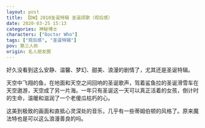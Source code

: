 ```yaml
---
layout: post
title: 【DW】2010圣诞特辑 圣诞颂歌（观后感）
date: 2020-03-25 15:13
categories: 神秘博士
characters: ["Doctor Who"]
tags: ["观后感", "圣诞特辑"]
pov: 第三人称
origin: 名人朋友圈
---
```


好久没看到这么安静、温馨、梦幻、甜美、浪漫的剧情了，尤其还是圣诞特辑。

天空中飞翔的鱼，在地面和天空之间回响的圣诞歌声，驾着鲨鱼拉的圣诞滑雪车在天空遨游，天空成了另一片海。一年只有圣诞这一天可以真正活着的女孩，倒计时的生命，温暖和滋润了一个老傻瓜枯朽的心。

这美到极致的画面和直抵心灵深处的音乐，几乎有一些蒂姆伯顿的风格了。原来魔法特也是可以这么浪漫善良的吗。
